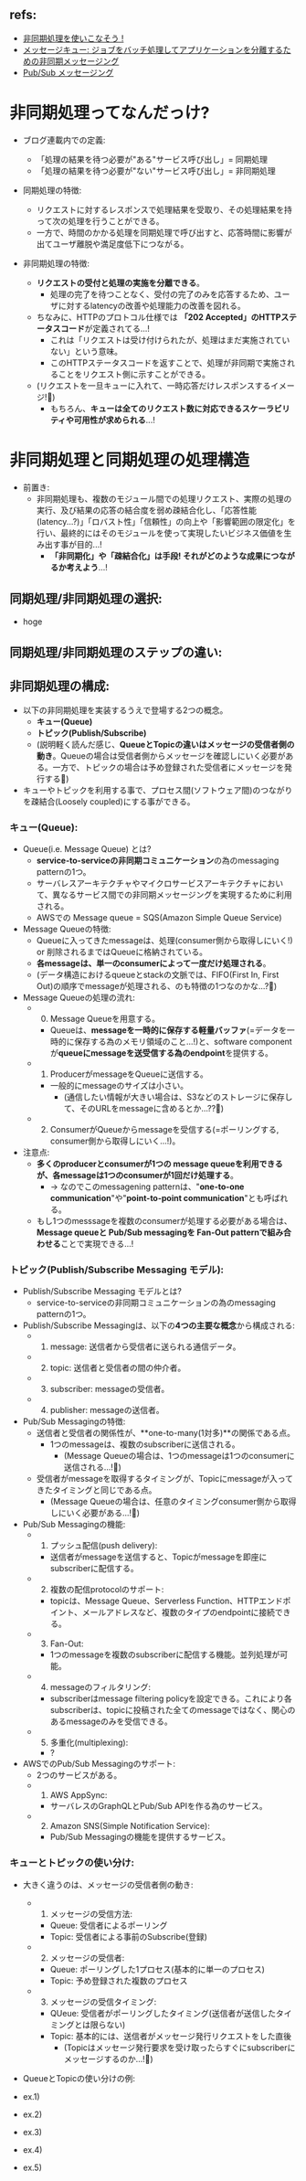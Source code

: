 ## refs:

- [非同期処理を使いこなそう !](https://aws.amazon.com/jp/builders-flash/202206/master-asynchronous-execution-01/?awsf.filter-name=*all)
- [メッセージキュー: ジョブをバッチ処理してアプリケーションを分離するための非同期メッセージング](https://aws.amazon.com/jp/message-queue/)
- [Pub/Sub メッセージング](https://aws.amazon.com/jp/what-is/pub-sub-messaging/)

# 非同期処理ってなんだっけ?

- ブログ連載内での定義:

  - 「処理の結果を待つ必要が"ある"サービス呼び出し」= 同期処理
  - 「処理の結果を待つ必要が"ない"サービス呼び出し」= 非同期処理

- 同期処理の特徴:
  - リクエストに対するレスポンスで処理結果を受取り、その処理結果を持って次の処理を行うことができる。
  - 一方で、時間のかかる処理を同期処理で呼び出すと、応答時間に影響が出てユーザ離脱や満足度低下につながる。
- 非同期処理の特徴:
  - **リクエストの受付と処理の実施を分離できる**。
    - 処理の完了を待つことなく、受付の完了のみを応答するため、ユーザに対するlatencyの改善や処理能力の改善を図れる。
  - ちなみに、HTTPのプロトコル仕様では **「202 Accepted」のHTTPステータスコード**が定義されてる...!
    - これは「リクエストは受け付けられたが、処理はまだ実施されていない」という意味。
    - このHTTPステータスコードを返すことで、処理が非同期で実施されることをリクエスト側に示すことができる。
  - (リクエストを一旦キューに入れて、一時応答だけレスポンスするイメージ!:thinking:)
    - もちろん、**キューは全てのリクエスト数に対応できるスケーラビリティや可用性が求められる**...!

# 非同期処理と同期処理の処理構造

- 前置き:
  - 非同期処理も、複数のモジュール間での処理リクエスト、実際の処理の実行、及び結果の応答の結合度を弱め疎結合化し、「応答性能(latency...?)」「ロバスト性」「信頼性」の向上や「影響範囲の限定化」を行い、最終的にはそのモジュールを使って実現したいビジネス価値を生み出す事が目的...!
    - **「非同期化」や「疎結合化」は手段! それがどのような成果につながるか考えよう**...!

## 同期処理/非同期処理の選択:

- hoge

## 同期処理/非同期処理のステップの違い:

## 非同期処理の構成:

- 以下の非同期処理を実装するうえで登場する2つの概念。
  - **キュー(Queue)**
  - **トピック(Publish/Subscribe)**
  - (説明軽く読んだ感じ、**QueueとTopicの違いはメッセージの受信者側の動き**。Queueの場合は受信者側からメッセージを確認しにいく必要がある。一方で、トピックの場合は予め登録された受信者にメッセージを発行する:thinking:)
- キューやトピックを利用する事で、プロセス間(ソフトウェア間)のつながりを疎結合(Loosely coupled)にする事ができる。

### キュー(Queue):

- Queue(i.e. Message Queue) とは?
  - **service-to-serviceの非同期コミュニケーション**の為のmessaging patternの1つ。
  - サーバレスアーキテクチャやマイクロサービスアーキテクチャにおいて、異なるサービス間での非同期メッセージングを実現するために利用される。
  - AWSでの Message queue = SQS(Amazon Simple Queue Service)
- Message Queueの特徴:
  - Queueに入ってきたmessageは、処理(consumer側から取得しにいく!) or 削除されるまではQueueに格納されている。
  - **各messageは、単一のconsumerによって一度だけ処理される**。
  - (データ構造におけるqueueとstackの文脈では、FIFO(First In, First Out)の順序でmessageが処理される、のも特徴の1つなのかな...?:thinking:)
- Message Queueの処理の流れ:
  - 0. Message Queueを用意する。
    - Queueは、**messageを一時的に保存する軽量バッファ**(=データを一時的に保存する為のメモリ領域のこと...!)と、software componentが**queueにmessageを送受信する為のendpoint**を提供する。
  - 1. ProducerがmessageをQueueに送信する。
    - 一般的にmessageのサイズは小さい。
      - (通信したい情報が大きい場合は、S3などのストレージに保存して、そのURLをmessageに含めるとか...??:thinking:)
  - 2. ConsumerがQueueからmessageを受信する(=ポーリングする, consumer側から取得しにいく...!)。
- 注意点:
  - **多くのproducerとconsumerが1つの message queueを利用できるが、各messageは1つのconsumerが1回だけ処理する**。
    - -> なのでこのmessagening patternは、"**one-to-one communication**"や"**point-to-point communication**"とも呼ばれる。
  - もし1つのmesssageを複数のconsumerが処理する必要がある場合は、**Message queueと Pub/Sub messagingを Fan-Out patternで組み合わせる**ことで実現できる...!

### トピック(Publish/Subscribe Messaging モデル):

- Publish/Subscribe Messaging モデルとは?
  - service-to-serviceの非同期コミュニケーションの為のmessaging patternの1つ。
- Publish/Subscribe Messagingは、以下の**4つの主要な概念**から構成される:
  - 1. message: 送信者から受信者に送られる通信データ。
  - 2. topic: 送信者と受信者の間の仲介者。
  - 3. subscriber: messageの受信者。
  - 4. publisher: messageの送信者。
- Pub/Sub Messagingの特徴:
  - 送信者と受信者の関係性が、**one-to-many(1対多)**の関係である点。
    - 1つのmessageは、複数のsubscriberに送信される。
      - (Message Queueの場合は、1つのmessageは1つのconsumerに送信される...!:thinking:)
  - 受信者がmessageを取得するタイミングが、Topicにmessageが入ってきたタイミングと同じである点。
    - (Message Queueの場合は、任意のタイミングconsumer側から取得しにいく必要がある...!:thinking:)
- Pub/Sub Messagingの機能:
  - 1. プッシュ配信(push delivery):
    - 送信者がmessageを送信すると、Topicがmessageを即座にsubscriberに配信する。
  - 2. 複数の配信protocolのサポート:
    - topicは、Message Queue、Serverless Function、HTTPエンドポイント、メールアドレスなど、複数のタイプのendpointに接続できる。
  - 3. Fan-Out:
    - 1つのmessageを複数のsubscriberに配信する機能。並列処理が可能。
  - 4. messageのフィルタリング:
    - subscriberはmessage filtering policyを設定できる。これにより各subscriberは、topicに投稿された全てのmessageではなく、関心のあるmessageのみを受信できる。
  - 5. 多重化(multiplexing):
    - ?
- AWSでのPub/Sub Messagingのサポート:
  - 2つのサービスがある。
  - 1. AWS AppSync:
    - サーバレスのGraphQLとPub/Sub APIを作る為のサービス。
  - 2. Amazon SNS(Simple Notification Service):
    - Pub/Sub Messagingの機能を提供するサービス。

### キューとトピックの使い分け:

- 大きく違うのは、メッセージの受信者側の動き:

  - 1. メッセージの受信方法:
    - Queue: 受信者によるポーリング
    - Topic: 受信者による事前のSubscribe(登録)
  - 2. メッセージの受信者:
    - Queue: ポーリングした1プロセス(基本的に単一のプロセス)
    - Topic: 予め登録された複数のプロセス
  - 3. メッセージの受信タイミング:
    - QUeue: 受信者がポーリングしたタイミング(送信者が送信したタイミングとは限らない)
    - Topic: 基本的には、送信者がメッセージ発行リクエストをした直後
      - (Topicはメッセージ発行要求を受け取ったらすぐにsubscriberにメッセージするのか...!:thinking:)

- QueueとTopicの使い分けの例:
- ex.1)
- ex.2)
- ex.3)
- ex.4)
- ex.5)
